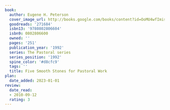 ```yaml
---
book:
  author: Eugene H. Peterson
  cover_image_url: http://books.google.com/books/content?id=OoMU4wfImisC&printsec=frontcover&img=1&zoom=1&edge=curl&source=gbs_api
  goodreads: '271684'
  isbn13: '9780802806604'
  isbn9: 0802806600
  owned: ''
  pages: '251'
  publication_year: '1992'
  series: The Pastoral series
  series_position: '1992'
  spine_color: '#d8cfc9'
  tags: ''
  title: Five Smooth Stones for Pastoral Work
plan:
  date_added: 2023-01-01
review:
  date_read:
  - 2010-09-12
  rating: 3
---
```

